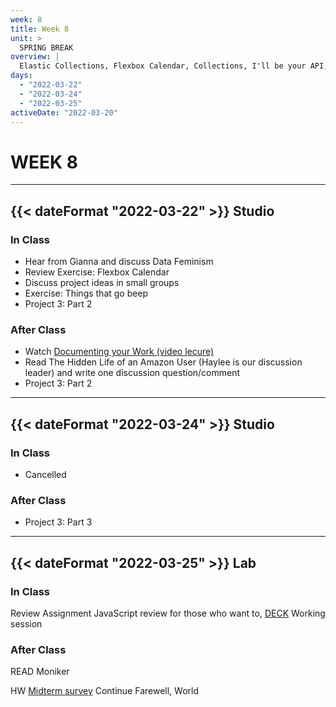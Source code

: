 ```yaml
---
week: 8
title: Week 8
unit: >
  SPRING BREAK
overview: |
  Elastic Collections, Flexbox Calendar, Collections, I'll be your API, ~~jQuery~~, Farewell, world
days:
  - "2022-03-22"
  - "2022-03-24"
  - "2022-03-25"
activeDate: "2022-03-20"
---
```

# WEEK 8
---

## {{< dateFormat "2022-03-22" >}} Studio

### In Class
* Hear from Gianna and discuss Data Feminism
* Review Exercise: Flexbox Calendar
* Discuss project ideas in small groups
* Exercise: Things that go beep
* Project 3: Part 2

### After Class
* Watch [Documenting your Work (video lecure)](https://vimeo.com/652739542)
* Read The Hidden Life of an Amazon User (Haylee is our discussion leader) and write one discussion question/comment
* Project 3: Part 2

---

## {{< dateFormat "2022-03-24" >}} Studio

### In Class
* Cancelled

### After Class
* Project 3: Part 3

---

## {{< dateFormat "2022-03-25" >}} Lab

### In Class
Review Assignment
JavaScript review for those who want to, [DECK](https://docs.google.com/presentation/d/1zf50i_YJFIOj07jIMA35rsBkHJGvQoUw3-QZGq77Crk/edit?usp=sharing)
Working session

### After Class
READ
Moniker

HW
[Midterm survey](https://forms.gle/KaDqsqELvfEyezB69)
Continue Farewell, World